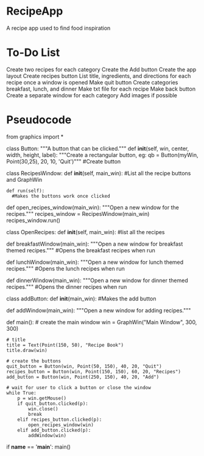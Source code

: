 # RecipeApp
A recipe app used to find food inspiration

# To-Do List
Create two recipes for each category 
Create the Add button
Create the app layout
Create recipes button
List title, ingredients, and directions for each recipe once a window is opened
Make quit button
Create categories breakfast, lunch, and dinner
Make txt file for each recipe
Make back button
Create a separate window for each category
Add images if possible

# Pseudocode
from graphics import *

class Button:
    """A button that can be clicked."""
    def __init__(self, win, center, width, height, label):
        """Create a rectangular button, eg:
        qb = Button(myWin, Point(30,25), 20, 10, 'Quit')"""
#Create button 

class RecipesWindow:
    def __init__(self, main_win):
    #List all the recipe buttons and GraphWin
    
    def run(self):
      #Makes the buttons work once clicked
      
def open_recipes_window(main_win):
    """Open a new window for the recipes."""
    recipes_window = RecipesWindow(main_win)
    recipes_window.run()
    
 class OpenRecipes:
    def __init__(self, main_win):
    #list all the recipes 

def breakfastWindow(main_win):
    """Open a new window for breakfast themed recipes."""
    #Opens the breakfast recipes when run
    
 def lunchWindow(main_win):
    """Open a new window for lunch themed recipes."""
    #Opens the lunch recipes when run
    
def dinnerWindow(main_win):
  """Open a new window for dinner themed recipes."""
    #Opens the dinner recipes when run
   
class addButton:
    def __init__(main_win):
    #Makes the add button
    
def addWindow(main_win):
    """Open a new window for adding recipes."""
  
def main():
    # create the main window
    win = GraphWin("Main Window", 300, 300)

    # title
    title = Text(Point(150, 50), "Recipe Book")
    title.draw(win)

    # create the buttons
    quit_button = Button(win, Point(50, 150), 40, 20, "Quit")
    recipes_button = Button(win, Point(150, 150), 60, 20, "Recipes")
    add_button = Button(win, Point(250, 150), 40, 20, "Add")

    # wait for user to click a button or close the window
    while True:
        p = win.getMouse()
        if quit_button.clicked(p):
            win.close()
            break
        elif recipes_button.clicked(p):
            open_recipes_window(win)
        elif add_button.clicked(p):
            addWindow(win)


if __name__ == '__main__':
    main()
